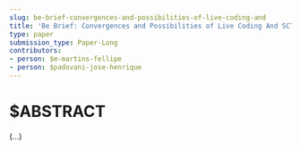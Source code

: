 ```yaml
---
slug: be-brief-convergences-and-possibilities-of-live-coding-and
title: 'Be Brief: Convergences and Possibilities of Live Coding And SCTweeting'
type: paper
submission_type: Paper-Long
contributors:
- person: $m-martins-fellipe
- person: $padovani-jose-henrique
---
```


# $ABSTRACT

(...)
